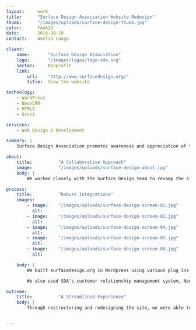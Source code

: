 ```yaml
---
layout:     work
title:      "Surface Design Association Website Redesign"
thumb:      "/images/uploads/surface-design-thumb.jpg"
color:      FAA628
date:       2016-10-10
contact:    Amelia Longo

client:
    name:       "Surface Design Association"
    logo:       "/images/logos/logo-sda.svg"
    sector:     Nonprofit
    link:   
        url:    "http://www.surfacedesign.org/"
        title:  View the website

technology:
    - WordPress
    - NeonCRM
    - HTML5
    - Grunt

services:
    - Web Design & Development

summary: |
    Surface Design Association promotes awareness and appreciation of textile inspired art and design, and they needed a new website to better suit the aesthetic of their members' work. We created a modern, streamlined website that makes resources easy to find and reflects the organization's craft and creativity.

about:
    title:          "A Collaborative Approach"
    image:          "/images/uploads/surface-design-about.jpg"
    body: |
        We worked closely with the Surface Design team to revamp the site structure to better serve their main objectives. We started by refining the sitemap, creating clear and useful pathways to the information most important to members and SDA leadership. Several rounds of wireframes and visual design treatments ensured the site met stakeholders' expectations and properly communicated the SDA message. We revised early design concepts to produce a clean and contemporary look and feel that allows the artwork to speak for itself and to appeal to a wider audience.

process:
    title:          "Robust Integrations"
    images:
        - image:    "/images/uploads/surface-design-screen-01.jpg"
          alt:      
        - image:    "/images/uploads/surface-design-screen-02.jpg"
          alt:      
        - image:    "/images/uploads/surface-design-screen-04.jpg"
          alt:      
        - image:    "/images/uploads/surface-design-screen-05.jpg"
          alt:      
        - image:    "/images/uploads/surface-design-screen-06.jpg"
          alt:      

    body: |
        We built surfacedesign.org in Wordpress using various plug ins and integrations to provide more robust user and admin experiences. We used [Events Calendar Pro](https://theeventscalendar.com/product/wordpress-events-calendar-pro/) to build a searchable calendar, allowing members to find events near them. We also included a custom social media feed on the home page, displaying both Twitter and Instagram posts, in a way that encourages user engagement and adheres to the visual design concept.

        We also used SDA's customer relationship management system, NeonCRM, in a variety of ways. The custom member directory pulls all current members directly from NeonCRM and allows search and filtering by location, artist medium, and name. We also integrated NeonCRM's [sign-in plug](https://wordpress.org/plugins/neoncrm-sign-in/) in paired with an advanced system of permissions and roles, allowing members to manage their own online galleries as well as their membership from a single login.

outcome:
    title:          "A Streamlined Experience"
    body: |
        Through restructuring and redesigning the site, we were able to consolidate SDA's web presence into a single WordPress installation. The previous site was built in Drupal with a Wordpress blog, and the two sections of the site were designed differently, causing confusion for users. Switching between the two content management systems was also cumbersome for SDA site administrators. In the redesign, we built the blog into the site and imported all the existing blog content. The result is a much cleaner, more elegant website that better communicates the benefits and features of the organization, showcases and appreciates member artwork, and is easily maintained by SDA staff.


---
```



